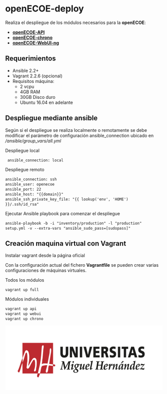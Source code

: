# openECOE-deploy

Realiza el despliegue de los módulos necesarios para la **openECOE**:
-   [**openECOE-API**](https://github.com/openECOE/openECOE-API)
-   [**openECOE-chrono**](https://github.com/openECOE/openECOE-chrono)
-   [**openECOE-WebUI-ng**](https://github.com/openECOE/openECOE-WebUI-ng)

## Requerimientos

- Ansible 2.2+
- Vagrant 2.2.6 (opcional)
- Requisitos máquina:
	- 2 vcpu  
	- 4GB RAM
	- 30GB Disco duro
	- Ubuntu 16.04 en adelante

## Despliegue mediante ansible

Según si el despliegue se realiza localmente o remotamente se debe modificar el parámetro de configuración ansible_connection ubicado en */ansible/group_vars/all.yml*

Despliegue local

     ansible_connection: local

Despliegue remoto

    ansible_connection: ssh
    ansible_user: openecoe
    ansible_port: 22
    ansible_host: "{{domain}}"
    ansible_ssh_private_key_file: "{{ lookup('env', 'HOME') }}/.ssh/id_rsa"

Ejecutar Ansible playbook para comenzar el despliegue

    ansible-playbook -b -i "inventory/production" -l "production" setup.yml -v --extra-vars "ansible_sudo_pass=[sudopass]"

## Creación maquina virtual con Vagrant

Instalar vagrant desde la página oficial

Con la configuración actual del fichero **Vagrantfile** se pueden crear varias configuraciones de máquinas virtuales.

Todos los módulos
```
vagrant up full
```

Módulos individuales
```
vagrant up api
vagrant up webui
vagrant up chrono
```
![Logo UMH](/doc/logoUMH.jpg)
<!--stackedit_data:
eyJoaXN0b3J5IjpbLTE0NzM1NTYyMTddfQ==
-->